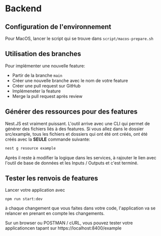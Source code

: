 # Backend

## Configuration de l'environnement

Pour MacOS, lancer le script qui se trouve dans `script/macos-prepare.sh` 

## Utilisation des branches

Pour implémenter une nouvelle feature:
- Partir de la branche `main`
- Créer une nouvelle branche avec le nom de votre feature
- Créer une pull request sur GitHub
- Implémeneter la feature
- Merge la pull request après review

## Générer des ressources pour des features

Nest.JS est vraiment puissant. L'outil arrive avec une CLI qui permet de générer des fichiers liés à des features. Si vous allez dans le dossier src/example, tous les fichiers et dossiers qui ont été ont créés, ont été créés avec la **SEULE** commande suivante:
```sh
nest g resource example
```

Après il reste à modifier la logique dans les services, à rajouter le lien avec l'outil de base de données et les Inputs / Outputs et c'est terminé.

## Tester les renvois de features

Lancer votre application avec 
```
npm run start:dev
```
à chaque changement que vous faites dans votre code, l'application va se relancer en prenant en compte les changements.

Sur un browser ou POSTMAN / cURL, vous pouvez tester votre applicationcen tapant sur https://localhost:8400/example